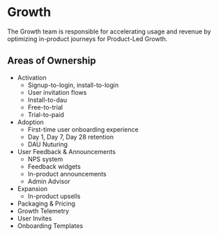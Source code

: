 # Growth

The Growth team is responsible for accelerating usage and revenue by optimizing in-product journeys for Product-Led Growth.

## Areas of Ownership

- Activation
  - Signup-to-login, install-to-login
  - User invitation flows
  - Install-to-dau
  - Free-to-trial
  - Trial-to-paid
- Adoption
  - First-time user onboarding experience
  - Day 1, Day 7, Day 28 retention
  - DAU Nuturing
- User Feedback & Announcements
  - NPS system
  - Feedback widgets
  - In-product announcements
  - Admin Advisor
- Expansion
  - In-product upsells
- Packaging & Pricing
- Growth Telemetry
- User Invites
- Onboarding Templates
